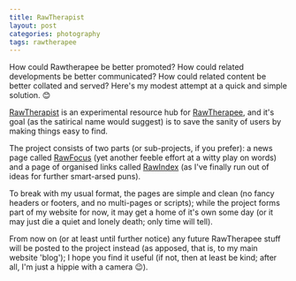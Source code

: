```yaml
---
title: RawTherapist
layout: post
categories: photography
tags: rawtherapee
---
```


How could Rawtherapee be better promoted? How could related developments be better communicated? How could related content be better collated and served?  Here's my modest attempt at a quick and simple solution. 😊

[RawTherapist](https://martbetz.github.io/WIP/homepage.html) is an experimental resource hub for [RawTherapee](https://rawtherapee.com), and it's goal (as the satirical name would suggest) is to save the sanity of users by making things easy to find.

The project consists of two parts (or sub-projects, if you prefer): a news page called [RawFocus](https://martbetz.github.io/WIP/rawfocus.html) (yet another feeble effort at a witty play on words) and a page of organised links called [RawIndex](https://martbetz.github.io/WIP/rawfocus.html) (as I've finally run out of ideas for further smart-arsed puns).

To break with my usual format, the pages are simple and clean (no fancy headers or footers, and no multi-pages or scripts); while the project forms part of my website for now, it may get a home of it's own some day (or it may just die a quiet and lonely death; only time will tell).

From now on (or at least until further notice) any future RawTherapee stuff will be posted to the project instead (as apposed, that is, to my main website 'blog'); I hope you find it useful (if not, then at least be kind; after all, I'm just a hippie with a camera 😉).

